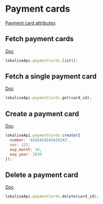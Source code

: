 # Payment cards

[Payment card attributes](https://app.lokalise.com/api2docs/curl/#object-payment-cards)

## Fetch payment cards

[Doc](https://app.lokalise.com/api2docs/curl/#transition-list-all-cards-get)

```js
lokaliseApi.paymentCards.list();
```

## Fetch a single payment card

[Doc](https://app.lokalise.com/api2docs/curl/#transition-retrieve-a-card-get)

```js
lokaliseApi.paymentCards.get(card_id);
```

## Create a payment card

[Doc](https://app.lokalise.com/api2docs/curl/#transition-create-a-card-post)

```js
lokaliseApi.paymentCards.create({
  number: '4242424242424242',
  cvc: 123,
  exp_month: 10,
  exp_year: 2030
});
```

## Delete a payment card

[Doc](https://app.lokalise.com/api2docs/curl/#transition-delete-a-card-delete)

```js
lokaliseApi.paymentCards.delete(card_id);
```
